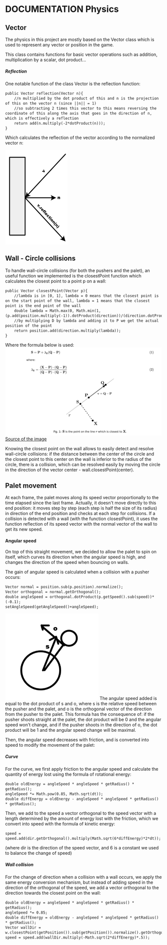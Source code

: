# DOCUMENTATION Physics

## Vector
The physics in this project are mostly based on the Vector class which is used to represent any vector or position in the game.

This class contains functions for basic vector operations such as addition, multiplication by a scalar, dot product...

##### Reflection
One notable function of the class Vector is the reflection function:
```
public Vector reflection(Vector n){
    //n multiplied by the dot product of this and n is the projection of this on the vector n (since ||n|| = 1)
    //so subtracting 2 times this vector to this means reversing the coordinate of this along the axis that goes in the direction of n, which is effectively a reflection
    return add(n.multiply(-2*dotProduct(n)));
}
```
Which calculates the reflection of the vector according to the normalized vector n:


![Reflection](Projet/ressources/ressources-doc-physics/reflection.png)

## Wall - Circle collisions
To handle wall-circle collisions (for both the pushers and the palet), an useful function we implemented is the closestPoint function which calculates the closest point to a point p on a wall:
```
public Vector closestPoint(Vector p){
    //lambda is in [0, 1], lambda = 0 means that the closest point is on the start point of the wall, lambda = 1 means that the closest point is the end point of the wall
    double lambda = Math.max(0, Math.min(1, (p.add(position.multiply(-1)).dotProduct(direction))/(direction.dotProduct(direction))));
    //by multiplying D by lambda and adding it to P we get the actual position of the point
    return position.add(direction.multiply(lambda));
}
```

Where the formula below is used:
![Closest point](Projet/ressources/ressources-doc-physics/closestPoint.png)
[Source of the image](https://diego.assencio.com/?index=ec3d5dfdfc0b6a0d147a656f0af332bd)

Knowing the closest point on the wall allows to easily detect and resolve wall-circle collisions: if the distance between the center of the circle and the closest point to this center on the wall is inferior to the radius of the circle, there is a collision, which can be resolved easily by moving the circle in the direction of the vector center - wall.closestPoint(center).

## Palet movement
At each frame, the palet moves along its speed vector proportionally to the time elapsed since the last frame.
Actually, it doesn't move directly to this end position: it moves step by step (each step is half the size of its radius) in direction of the end position and checks at each step for collisions.
If a collision is detected with a wall (with the function closestPoint), it uses the function reflection of its speed vector with the normal vector of the wall to get its new speed.

#### Angular speed
On top of this straight movement, we decided to allow the palet to spin on itself, which curves its direction when the angular
speed is high, and changes the direction of the speed when bouncing on walls.

The gain of angular speed is calculated when a collision with a pusher occurs:
```
Vector normal = position.sub(p.position).normalize();
Vector orthogonal = normal.getOrthogonal();
double angleSpeed = orthogonal.dotProduct(p.getSpeed().sub(speed))*(-0.1);
setAngleSpeed(getAngleSpeed()+angleSpeed);
```
![Angular speed](Projet/ressources/ressources-doc-physics/angularSpeed.png)
The angular speed added is equal to the dot product of s and o, where s is the relative speed between the pusher and the palet, and o is the orthogonal vector of the direction from the pusher to the palet. This formula has the consequence of: if the pusher shoots straight at the palet, the dot product will be 0 and the angular speed won't change, and if the pusher shoots in the direction of o, the dot product will be 1 and the angular speed change will be maximal.

Then, the angular speed decreases with friction, and is converted into speed to modify the movement of the palet:
##### Curve
For the curve, we first apply friction to the angular speed and calculate the quantity of energy lost using the formula of rotational energy:
```
double oldEnergy = angleSpeed * angleSpeed * getRadius() * getRadius();
angleSpeed *= Math.pow(0.85, Math.sqrt(dt));
double diffEnergy = oldEnergy - angleSpeed * angleSpeed * getRadius() * getRadius();
```

Then, we add to the speed a vector orthogonal to the speed vector with a length determined by the amount of energy lost with the friction, which we convert into speed with the formula of kinetic energy:
```
speed = speed.add(dir.getOrthogonal().multiply(Math.sqrt(6*diffEnergy)*2*dt));
```
(where dir is the direction of the speed vector, and 6 is a constant we used to balance the change of speed)

##### Wall collision

For the change of direction when a collision with a wall occurs, we apply the same energy conversion mechanism, but instead of adding speed in the direction of the orthogonal of the speed, we add a vector orthogonal to the direction towards the closest point on the wall:
```
double oldEnergy = angleSpeed * angleSpeed * getRadius() * getRadius();
angleSpeed *= 0.85;
double diffEnergy = oldEnergy - angleSpeed * angleSpeed * getRadius() * getRadius();
Vector wallDir = w.closestPoint(getPosition()).sub(getPosition()).normalize().getOrthogonal();
speed = speed.add(wallDir.multiply(-Math.sqrt(2*diffEnergy)*.5));
```
